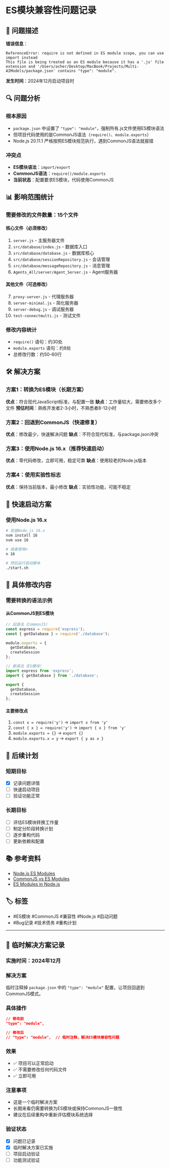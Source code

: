 # ES模块兼容性问题记录

## 🚨 问题描述

**错误信息**：
```
ReferenceError: require is not defined in ES module scope, you can use import instead
This file is being treated as an ES module because it has a '.js' file extension and '/Users/acher/Desktop/MacBook/Projects/Multi-AIModels/package.json' contains "type": "module".
```

**发生时间**：2024年12月启动项目时

## 🔍 问题分析

### 根本原因
- `package.json` 中设置了 `"type": "module"`，强制所有.js文件使用ES模块语法
- 但项目代码使用的是CommonJS语法（`require()`、`module.exports`）
- Node.js 20.11.1 严格按照ES模块规范执行，遇到CommonJS语法就报错

### 冲突点
- **ES模块语法**：`import/export`
- **CommonJS语法**：`require()/module.exports`
- **当前状态**：配置要求ES模块，代码使用CommonJS

## 📊 影响范围统计

### 需要修改的文件数量：15个文件

#### 核心文件（必须修改）
1. `server.js` - 主服务器文件
2. `src/database/index.js` - 数据库入口
3. `src/database/database.js` - 数据库核心
4. `src/database/sessionRepository.js` - 会话管理
5. `src/database/messageRepository.js` - 消息管理
6. `Agents_All/server/Agent_Server.js` - Agent服务器

#### 其他文件（可选修改）
7. `proxy-server.js` - 代理服务器
8. `server-minimal.js` - 简化服务器
9. `server-debug.js` - 调试服务器
10. `test-connectmulti.js` - 测试文件

### 修改内容统计
- `require()` 语句：约30处
- `module.exports` 语句：约8处
- 总修改行数：约50-60行

## 🛠️ 解决方案

### 方案1：转换为ES模块（长期方案）
**优点**：符合现代JavaScript标准，与配置一致
**缺点**：工作量较大，需要修改多个文件
**预估时间**：熟练开发者2-3小时，不熟悉者8-12小时

### 方案2：回退到CommonJS（快速修复）
**优点**：修改最少，快速解决问题
**缺点**：不符合现代标准，与package.json冲突

### 方案3：使用Node.js 16.x（推荐快速启动）
**优点**：零代码修改，立即可用，稳定可靠
**缺点**：使用较老的Node.js版本

### 方案4：使用实验性标志
**优点**：保持当前版本，最小修改
**缺点**：实验性功能，可能不稳定

## 🚀 快速启动方案

### 使用Node.js 16.x
```bash
# 安装Node.js 16.x
nvm install 16
nvm use 16

# 或者使用n
n 16

# 然后运行启动脚本
./start.sh
```

## 📝 具体修改内容

### 需要转换的语法示例

#### 从CommonJS到ES模块
```javascript
// 旧语法（CommonJS）
const express = require('express');
const { getDatabase } = require('./database');

module.exports = {
  getDatabase,
  createSession
};

// 新语法（ES模块）
import express from 'express';
import { getDatabase } from './database';

export {
  getDatabase,
  createSession
};
```

#### 主要修改点
1. `const x = require('y')` → `import x from 'y'`
2. `const { x } = require('y')` → `import { x } from 'y'`
3. `module.exports = {}` → `export {}`
4. `module.exports.x = y` → `export { y as x }`

## 🔄 后续计划

### 短期目标
- [x] 记录问题详情
- [ ] 快速启动项目
- [ ] 验证功能正常

### 长期目标
- [ ] 评估ES模块转换工作量
- [ ] 制定分阶段转换计划
- [ ] 逐步重构代码
- [ ] 更新依赖和配置

## 📚 参考资料

- [Node.js ES Modules](https://nodejs.org/api/esm.html)
- [CommonJS vs ES Modules](https://nodejs.org/api/modules.html)
- [ES Modules in Node.js](https://nodejs.org/api/esm.html#interoperability-with-commonjs)

## 🏷️ 标签

- #ES模块 #CommonJS #兼容性 #Node.js #启动问题
- #Bug记录 #技术债务 #重构计划

---

## 🚀 临时解决方案记录

### 实施时间：2024年12月

### 解决方案
临时注释掉 `package.json` 中的 `"type": "module"` 配置，让项目回退到CommonJS模式。

### 具体操作
```json
// 修改前
"type": "module",

// 修改后  
// "type": "module",  // 临时注释，解决ES模块兼容性问题
```

### 效果
- ✅ 项目可以正常启动
- ✅ 不需要修改任何代码文件
- ✅ 立即可用

### 注意事项
- 这是一个临时解决方案
- 长期来看仍需要转换为ES模块或保持CommonJS一致性
- 建议在后续重构中重新评估模块系统选择

### 验证状态
- [x] 问题已记录
- [x] 临时解决方案已实施
- [ ] 项目启动验证
- [ ] 功能测试验证
